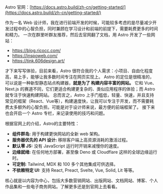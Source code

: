 Astro 官网：[https://docs.astro.build/zh-cn/getting-started/](https://docs.astro.build/zh-cn/getting-started/)

作为一名 Web 设计师，我在进行前端开发的时候，可能较多考虑的是尽量减少开发过程中的心智负担，同时兼顾在学习设计和前端的前提下，需要耗费更多的时间和精力。
一次在群里听群友推荐，然后去官网翻了文档，用 Astro 开发了一些网站：

- https://blog.ricocc.com/
- https://inspoweb.com/
- https://tink.606design.art/

才下来写写体验，目前来看，Astro 很符合我的个人需求：小项目、自由化程度高，易上手，能够让我多数时间专注在网页实现上。
Astro 的定位是很精准的，可以说是一种新型静态站点构建器，**就是为了 构建内容丰富的网站。** 它和 Vue、Next.js 的赛道不同，它们更适合构建更复杂的、类似应用程序的体验；而 Astro 就专注于快速构建网站。
总而言之，Astro 上手门槛低，轻量、快速，并且支持常见的框架（React、Vue等），构建速度快，让我可以专注于开发，而不需要耗费太多额外的心智负担。可能是对于设计师来说，最方便的前端框架了。
接下来也会开启一个 Astro 专栏，来记录使用的技巧和问题。

根据官网上的介绍，Astro的主要特性：

- **组件群岛:** 用于构建更快网站的全新 web 架构。
- **服务器优先的 API 设计:** 移除客户端上高资源消耗的激活过程。
- **默认零 JS:** 没有 JavaScript 运行时开销来减慢你的速度。
- **边缘就绪:** 在任何地方部署，甚至像 Deno 或 Cloudflare 这样的全球边缘运行时。
- **可定制:** Tailwind, MDX 和 100 多个其他集成可供选择。
- **不依赖特定 UI:** 支持 React, Preact, Svelte, Vue, Solid, Lit 等等。

核心就是以内容为中心，包括大多数营销网站、出版网站、文档网站、博客、个人作品集和一些电子商务网站。了解更多还是到官网上去看看。

